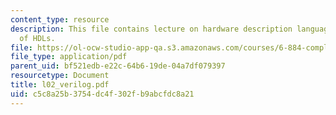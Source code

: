 ```yaml
---
content_type: resource
description: This file contains lecture on hardware description languages and advantages
  of HDLs.
file: https://ol-ocw-studio-app-qa.s3.amazonaws.com/courses/6-884-complex-digital-systems-spring-2005/c5c8a25b3754dc4f302fb9abcfdc8a21_l02_verilog.pdf
file_type: application/pdf
parent_uid: bf521edb-e22c-64b6-19de-04a7df079397
resourcetype: Document
title: l02_verilog.pdf
uid: c5c8a25b-3754-dc4f-302f-b9abcfdc8a21
---
```

